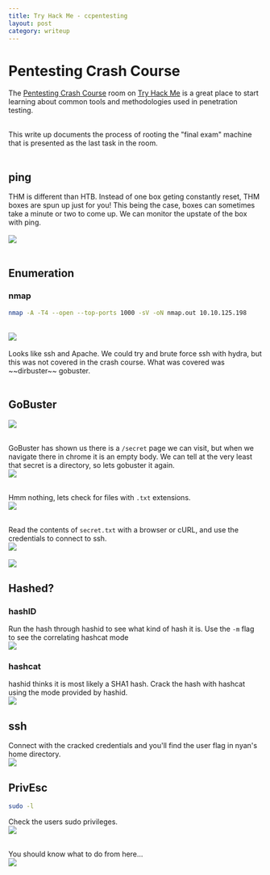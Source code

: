 ```yaml
---
title: Try Hack Me - ccpentesting
layout: post
category: writeup
---
```


# Pentesting Crash Course
The [Pentesting Crash Course](https://tryhackme.com/room/ccpentesting) room on [Try Hack Me](https://tryhackme.com/) is a great place to start learning about common tools and methodologies used in penetration testing.  
<br/>

This write up documents the process of rooting the "final exam" machine that is presented as the last task in the room.  
<br/>

## ping
THM is different than HTB. Instead of one box geting constantly reset, THM boxes are spun up just for you!  This being the case, boxes can sometimes take a minute or two to come up.  We can monitor the upstate of the box with ping.  
<br/>
<img src="../assets/img/thm/ccpentest/ping.png">
<br/>
<br/>

## Enumeration
### nmap
```sh
nmap -A -T4 --open --top-ports 1000 -sV -oN nmap.out 10.10.125.198
```
<br/>
<img src="../assets/img/thm/ccpentest/nmap.png">
<br/>

<br/>
Looks like ssh and Apache.  We could try and brute force ssh with hydra, but this was not covered in the crash course.  What was covered was ~~dirbuster~~ gobuster.
<br/>
<br/>

## GoBuster
<img src="../assets/img/thm/ccpentest/gobuster1.png">
<br/>

<br/> GoBuster has shown us there is a `/secret` page we can visit, but when we navigate there in chrome it is an empty body. We can tell at the very least that secret is a directory, so lets gobuster it again.
<br/>
<img src="../assets/img/thm/ccpentest/gobuster2.png">
<br/>

<br/> Hmm nothing, lets check for files with `.txt` extensions.
<br/>
<img src="../assets/img/thm/ccpentest/gobuster3.png">
<br/>

<br/> Read the contents of `secret.txt` with a browser or cURL, and use the credentials to connect to ssh.
<br/><img src="../assets/img/thm/ccpentest/curlsecret.png"><br/>
<br/><img src="../assets/img/thm/ccpentest/sshnyan1.png"><br/>

## Hashed?
### hashID
Run the hash through hashid to see what kind of hash it is.  Use the `-m` flag to see the correlating hashcat mode
<br/><img src="../assets/img/thm/ccpentest/hashid.png"><br/>

### hashcat
hashid thinks it is most likely a SHA1 hash.  Crack the hash with hashcat using the mode provided by hashid.
<br/><img src="../assets/img/thm/ccpentest/hashcat.png"><br/>

## ssh
Connect with the cracked credentials and you'll find the user flag in nyan's home directory.
<br/><img src="../assets/img/thm/ccpentest/userflag.png"><br/>

## PrivEsc
```sh
sudo -l
```
Check the users sudo privileges. 
<br/><img src="../assets/img/thm/ccpentest/sudolist.png"><br/>

<br/> You should know what to do from here...
<br/><img src="../assets/img/thm/ccpentest/rootflag.png"><br/>
